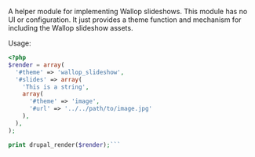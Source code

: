 
A helper module for implementing Wallop slideshows. This module has no UI or configuration.
It just provides a theme function and mechanism for including the Wallop slideshow assets.

Usage:

```php
<?php
$render = array(
  '#theme' => 'wallop_slideshow',
  '#slides' => array(
    'This is a string',
    array(
      '#theme' => 'image',
      '#url' => '../../path/to/image.jpg'
    ),
  ),
);

print drupal_render($render);```